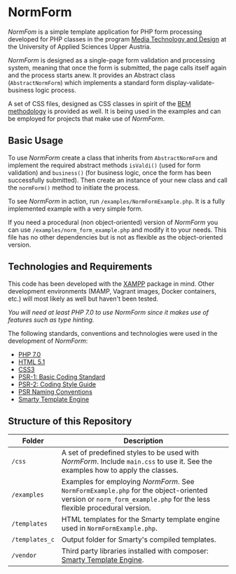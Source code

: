 # NormForm

*NormFom* is a simple template application for PHP form processing developed for PHP classes in the program [Media Technology and Design](https://www.fh-ooe.at/en/hagenberg-campus/studiengaenge/bachelor/media-technology-and-design/) at the University of Applied Sciences Upper Austria.

*NormForm* is designed as a single-page form validation and processing system, meaning that once the form is submitted, the page calls itself again and the process starts anew. It provides an Abstract class (`AbstractNormForm`) which implements a standard form display-validate-business logic process.

A set of CSS files, designed as CSS classes in spirit of the [BEM methodology](http://getbem.com/introduction/) is provided as well. It is being used in the examples and can be employed for projects that make use of *NormForm*.

## Basic Usage

To use *NormForm* create a class that inherits from `AbstractNormForm` and implement the required abstract methods `isValdi()` (used for form validation) and `business()` (for business logic, once the form has been successfully submitted). Then create an instance of your new class and call the `normForm()` method to initiate the process.

To see *NormForm* in action, run ``/examples/NormFormExample.php``. It is a fully implemented example with a very simple form.

If you need a procedural (non object-oriented) version of *NormForm* you can use `/examples/norm_form_example.php` and modify it to your needs. This file has no other dependencies but is not as flexible as the object-oriented version.

## Technologies and Requirements

This code has been developed with the [XAMPP](https://www.apachefriends.org/) package in mind. Other development environments (MAMP, Vagrant images, Docker containers, etc.) will most likely as well but haven't been tested.

*You will need at least PHP 7.0 to use NormForm since it makes use of features such as type hinting.*

The following standards, conventions and technologies were used in the development of *NormForm*:

* [PHP 7.0](http://php.net/manual/en/migration70.new-features.php)
* [HTML 5.1](https://www.w3.org/TR/html51/)
* [CSS3](https://www.w3.org/Style/CSS/)
* [PSR-1: Basic Coding Standard](http://www.php-fig.org/psr/psr-1/)
* [PSR-2: Coding Style Guide](http://www.php-fig.org/psr/psr-2/)
* [PSR Naming Conventions](http://www.php-fig.org/bylaws/psr-naming-conventions/)
* [Smarty Template Engine](http://www.smarty.net/)

## Structure of this Repository

Folder | Description
--- | ---
``/css`` | A set of predefined styles to be used with *NormForm*. Include ``main.css`` to use it. See the examples how to apply the classes.
``/examples`` | Examples for employing *NormForm*. See ``NormFormExample.php`` for the object-oriented version or ``norm_form_example.php`` for the less flexible procedural version.
``/templates`` | HTML templates for the Smarty template engine used in ``NormFormExample.php``.
``/templates_c`` | Output folder for Smarty's compiled templates.
``/vendor`` | Third party libraries installed with composer: [Smarty Template Engine](http://www.smarty.net/).
